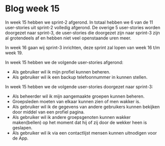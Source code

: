 # Blog week 15 #

In week 15 hebben we sprint-2 afgerond. In totaal hebben we 6 van de 11 user-stories uit sprint-2 volledig afgerond. De overige 5 user-stories worden doorgezet naar sprint-3, de user-stories die doorgezet zijn naar sprint-3 zijn al grotendeels af en hebben niet veel openstaande uren meer.

In week 16 gaan wij sprint-3 inrichten, deze sprint zal lopen van week 16 t/m week 19.

In week 15 hebben we de volgende user-stories afgerond:
<ul>
<li>Als gebruiker wil ik mijn profiel kunnen beheren.</li>
<li>Als gebruiker wil ik een backup telefoonnummer in kunnen stellen.</li>
</ul>

In week 15 hebben we de volgende user-stories doorgezet naar sprint-3:
<ul>
<li>Als beheerder wil ik mijn aangemaakte groepen kunnen beheren.</li>
<li>Groepsleden moeten van elkaar kunnen zien of men wakker is.</li>
<li>Als gebruiker wil ik de gegevens van andere gebruikers kunnen bekijken door middel van een profiel pagina.</li>
<li>Als gebruiker wil ik andere groepsgenoten kunnen wakker maken(bellen) op het moment dat hij of zij door de wekker heen is geslapen.</li>
<li>Als gebruiker wil ik via een contactlijst mensen kunnen uitnodigen voor de App.</li>
</ul>